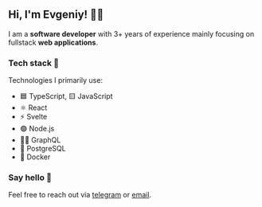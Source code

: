 ## Hi, I'm Evgeniy! 👨‍💻

I am a **software developer** with 3+ years of experience mainly focusing on fullstack **web applications**.  

### Tech stack 🥞
Technologies I primarily use:

* 🟦 TypeScript, 🟨 JavaScript
* ⚛️ React
* ⚡️ Svelte
* 🟢 Node.js
* 🧘‍♀️ GraphQL
* 🐘 PostgreSQL
* 🐳 Docker

### Say hello 👋

Feel free to reach out via [telegram](https://t.me/boreyko1) or [email](mailto:boreykojenya@yandex.ru).
